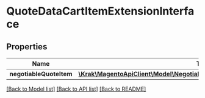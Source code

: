 # QuoteDataCartItemExtensionInterface

## Properties
Name | Type | Description | Notes
------------ | ------------- | ------------- | -------------
**negotiableQuoteItem** | [**\Krak\MagentoApiClient\Model\NegotiableQuoteDataNegotiableQuoteItemInterface**](NegotiableQuoteDataNegotiableQuoteItemInterface.md) |  | [optional] 

[[Back to Model list]](../README.md#documentation-for-models) [[Back to API list]](../README.md#documentation-for-api-endpoints) [[Back to README]](../README.md)


